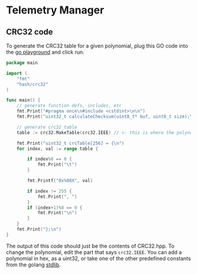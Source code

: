 # Telemetry Manager

## CRC32 code

To generate the CRC32 table for a given polynomial, plug this GO code into the [go playground](https://go.dev/play/) and click run.
```go
package main

import (
	"fmt"
	"hash/crc32"
)

func main() {
	// generate function defs, includes, etc
	fmt.Print("#pragma once\n#include <cstdint>\n\n")
	fmt.Print("uint32_t calculateChecksum(uint8_t* buf, uint8_t size);\n\n")

	// generate crc32 table
	table := crc32.MakeTable(crc32.IEEE) // <- this is where the polynomial is defined

	fmt.Print("uint32_t crcTable[256] = {\n")
	for index, val := range table {

		if index%8 == 0 {
			fmt.Print("\t")
		}

		fmt.Printf("0x%08X", val)

		if index != 255 {
			fmt.Print(", ")
		}
		if (index+1)%8 == 0 {
			fmt.Print("\n")
		}
	}
	fmt.Print("};\n")
}
```
The output of this code should just be the contents of CRC32.hpp. To change the polynomial, edit the part that says ``crc32.IEEE``. You can add a polynomial in hex, as a uint32, or take one of the other predefined constants from the golang [stdlib](https://cs.opensource.google/go/go/+/refs/tags/go1.19.3:src/hash/crc32/crc32.go;l=26).